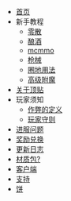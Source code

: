 <!-- docs/_sidebar.md -->
* [首页](/)
* 新手教程
  * [零散](course/base.md)
  * [酿酒](course/brewery.md)
  * [mcmmo](course/mcmmo.md)
  * [枪械](course/crackshot.md)
  * [圈地用法](course/residence.md)
  * [高级附魔](course/advancedenchantments.md)
* [关于顶贴](docs/mcbbs.md)
* 玩家须知
  * [作弊的定义](rules/cheat.md)
  * [玩家守则](rules/agreement.md)
* [进服问题](docs/joinQA.md)
* [奖励兑换](docs/reward.md)
* [更新日志](docs/logs.md)
* [材质包?](docs/resourcepack.md)
* [客户端](docs/modpack.md)
* [支持](docs/support.md)
* [饼](docs/flatbread.md)
